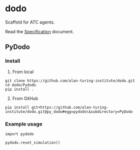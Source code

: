 # dodo

Scaffold for ATC agents.

Read the [Specification](Specification.md) document.

## PyDodo

### Install

1. From local

```{bash}
git clone https://github.com/alan-turing-institute/dodo.git
cd dodo/Pydodo
pip install .
```

2. From GitHub

```
pip install git+https://github.com/alan-turing-institute/dodo.git@py_dodo#egg=pydodo\&subdirectory=PyDodo
```

### Example usage

```{python}
import pydodo

pydodo.reset_simulation()
```
